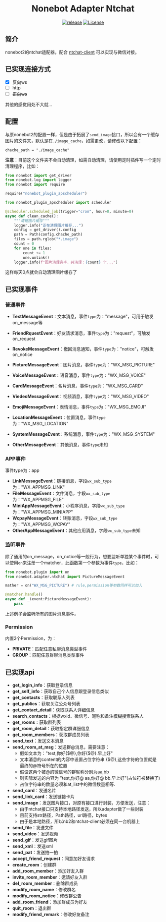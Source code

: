 <h1 align="center">Nonebot Adapter Ntchat</h1>

<p align="center">
    <a href="https://github.com/JustUndertaker/ntchat-client/releases"><img src="https://img.shields.io/badge/release-0.1.0-blue.svg?" alt="release"></a>
    <a href="https://opensource.org/licenses/MIT"><img src="https://img.shields.io/badge/License-MIT-brightgreen.svg?" alt="License"></a>
</p>

## 简介

nonebot2的ntchat适配器，配合 [ntchat-client](https://github.com/JustUndertaker/ntchat-client) 可以实现与微信对接。

## 已实现连接方式

- [x] 反向ws
- [ ] ~~http~~
- [ ] ~~正向ws~~

其他的感觉用处不大就...

## 配置

与原nonebot2的配置一样，但是由于拓展了`send_image`接口，所以会有一个缓存图片的文件夹，默认是在`./image_cache`，如需更改，请修改以下配置：

```dotenv
chache_path = "./image_cache"
```

**注意**：目前这个文件夹不会自动清理，如需自动清理，请使用定时插件写一个定时清理程序，比如：

```py
from nonebot import get_driver
from nonebot.log import logger
from nonebot import require

require("nonebot_plugin_apscheduler")

from nonebot_plugin_apscheduler import scheduler

@scheduler.scheduled_job(trigger="cron", hour=0, minute=0)
async def clean_cache():
    """清理图片缓存"""
    logger.info("正在清理图片缓存...")
    config = get_driver().config
    path = Path(config.chache_path)
    files = path.rglob("*.image")
    count = 0
    for one in files:
        count += 1
        one.unlink()
    logger.info(f"图片清理完毕，共清理：{count} 个...")
```

这样每天0点就会自动清理图片缓存了

## 已实现事件

### 普通事件

- **TextMessageEvent**：文本消息，事件`type`为："message"，可用于触发on_message等
- **FriendRquestEvent**：好友请求消息，事件`type`为："request"，可触发on_request
- **RevokeMessageEvent**：撤回消息通知，事件`type`为："notice"，可触发on_notice

- **PictureMessageEvent**：图片消息，事件`type`为："WX_MSG_PICTURE"
- **VoiceMessageEvent**：语音消息，事件`type`为："WX_MSG_VOICE"
- **CardMessageEvent**：名片消息，事件`type`为："WX_MSG_CARD"
- **ViedeoMessageEvent**：视频消息，事件`type`为："WX_MSG_VIDEO"
- **EmojiMessageEvent**：表情消息，事件`type`为："WX_MSG_EMOJI"
- **LocationMessageEvent**：位置消息，事件`type`为："WX_MSG_LOCATION"
- **SystemMessageEvent**：系统消息，事件`type`为："WX_MSG_SYSTEM"
- **OtherMessageEvent**：其他消息，事件`type`未知

### APP事件

事件type为：app

- **LinkMessageEvent**：链接消息，字段`wx_sub_type`为："WX_APPMSG_LINK"
- **FileMessageEvent**：文件消息，字段`wx_sub_type`为："WX_APPMSG_FILE"
- **MiniAppMessageEvent**：小程序消息，字段`wx_sub_type`为："WX_APPMSG_MINIAPP"
- **WcpayMessageEvent**：转账消息，字段`wx_sub_type`为："WX_APPMSG_WCPAY"
- **OtherAppMessageEvent**：其他应用消息，字段`wx_sub_type`未知

### 监听事件

除了通用的on_message，on_notice等一般行为，想要监听单独某个事件时，可以使用`on`来注册一个matcher，此函数第一个参数为事件`type`，比如：

```python
from nonebot.plugin import on
from nonebot.adapter.ntchat import PictureMessageEvent

mather = on("WX_MSG_PICTURE") # rule,permission等参数同样可以加入

@matcher.handle()
async def _(event:PictureMessageEvent):
    pass
```

上述例子会监听所有的图片消息事件。

### Permission

内置2个Permission，为：

- **PRIVATE**：匹配任意私聊消息类型事件
- **GROUP**：匹配任意群聊消息类型事件

## 已实现api

- **get_login_info**：获取登录信息
- **get_self_info**：获取自己个人信息跟登录信息类似
- **get_contacts**：获取联系人列表
- **get_publics**：获取关注公众号列表
- **get_contact_detail**：获取联系人详细信息
- **search_contacts**：根据wxid、微信号、昵称和备注模糊搜索联系人
- **get_rooms**：获取群列表
- **get_room_detail**：获取指定群详细信息
- **get_room_members**：获取群成员列表
- **send_text**：发送文本消息
- **send_room_at_msg**：发送群@消息，需要注意：
  - 假如文本为："test,你好{$@},你好{$@}.早上好"
  - 文本消息的content的内容中设置占位字符串 {$@},这些字符的位置就是最终的@符号所在的位置
  - 假设这两个被@的微信号的群昵称分别为aa,bb
  - 则实际发送的内容为 "test,你好@ aa,你好@ bb.早上好"(占位符被替换了)
  - 占位字符串的数量必须和at_list中的微信数量相等.
- **send_card**：发送名片
- **send_link_card**：发送链接卡片
- **send_image**：发送图片接口，对原有接口进行封装，方便发送，注意：
  - 由于ntchat接口只支持本地路径发送，所以adapter做了一些封装
  - 目前支持str路径，Path路径，url路径，bytes
  - 由于是本地路径，所以nb2和ntchat-client必须在同一台机器上
- **send_file**：发送文件
- **send_video**：发送视频
- **send_gif**：发送gif图片
- **send_xml**：发送xml
- **send_pat**：发送拍一拍
- **accept_friend_request**：同意加好友请求
- **create_room**：创建群
- **add_room_member**：添加好友入群
- **invite_room_member**：邀请好友入群
- **del_room_member**：删除群成员
- **modify_room_name**：修改群名
- **modify_room_notice**：修改群公告
- **add_room_friend**：添加群成员为好友
- **quit_room**：退出群
- **modify_friend_remark**：修改好友备注


